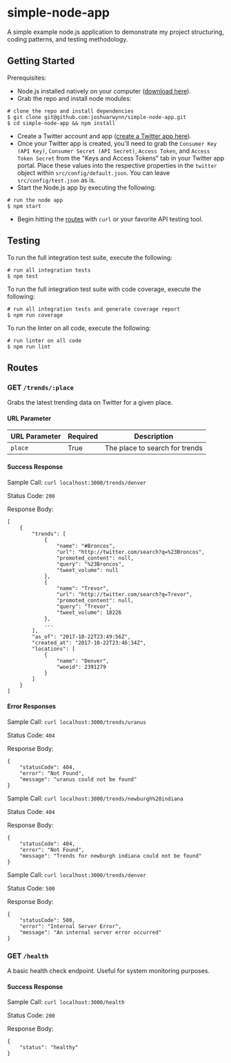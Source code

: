 # simple-node-app
A simple example node.js application to demonstrate my project structuring, coding patterns, and testing methodology.

## Getting Started

Prerequisites:
- Node.js installed natively on your computer ([download here](https://nodejs.org/)).
- Grab the repo and install node modules:

```shell
# clone the repo and install dependencies
$ git clone git@github.com:joshuarwynn/simple-node-app.git
$ cd simple-node-app && npm install
```

- Create a Twitter account and app ([create a Twitter app here](https://apps.twitter.com/)).
- Once your Twitter app is created, you'll need to grab the `Consumer Key (API Key)`, `Consumer Secret (API Secret)`, `Access Token`, and `Access Token Secret` from the "Keys and Access Tokens" tab in your Twitter app portal. Place these values into the respective properties in the `twitter` object within `src/config/default.json`. You can leave `src/config/test.json` as is.
- Start the Node.js app by executing the following:

```shell
# run the node app
$ npm start
```

- Begin hitting the [routes](#routes) with `curl` or your favorite API testing tool.

## Testing

To run the full integration test suite, execute the following:

```shell
# run all integration tests
$ npm test
```

To run the full integration test suite with code coverage, execute the following:

```shell
# run all integration tests and generate coverage report
$ npm run coverage
```

To run the linter on all code, execute the following:

```shell
# run linter on all code
$ npm run lint
```

## Routes

### GET `/trends/:place`

Grabs the latest trending data on Twitter for a given place.

#### URL Parameter

| URL Parameter | Required      | Description |
| ------------- | ------------- | ----------- |
| `place`      | True          | The place to search for trends |

#### Success Response

Sample Call: `curl localhost:3000/trends/denver`

Status Code: `200`

Response Body:
```
[
	{
		"trends": [
			{
				"name": "#Broncos",
				"url": "http://twitter.com/search?q=%23Broncos",
				"promoted_content": null,
				"query": "%23Broncos",
				"tweet_volume": null
			},
			{
				"name": "Trevor",
				"url": "http://twitter.com/search?q=Trevor",
				"promoted_content": null,
				"query": "Trevor",
				"tweet_volume": 18226
			},
			...
		],
		"as_of": "2017-10-22T23:49:56Z",
		"created_at": "2017-10-22T23:46:34Z",
		"locations": [
			{
				"name": "Denver",
				"woeid": 2391279
			}
		]
	}
]
```

#### Error Responses

Sample Call: `curl localhost:3000/trends/uranus`

Status Code: `404`

Response Body:
```
{
	"statusCode": 404,
	"error": "Not Found",
	"message": "uranus could not be found"
}
```

Sample Call: `curl localhost:3000/trends/newburgh%20indiana`

Status Code: `404`

Response Body:
```
{
	"statusCode": 404,
	"error": "Not Found",
	"message": "Trends for newburgh indiana could not be found"
}
```

Sample Call: `curl localhost:3000/trends/denver`

Status Code: `500`

Response Body:
```
{
	"statusCode": 500,
	"error": "Internal Server Error",
	"message": "An internal server error occurred"
}
```

### GET `/health`

A basic health check endpoint. Useful for system monitoring purposes.

#### Success Response

Sample Call: `curl localhost:3000/health`

Status Code: `200`

Response Body:
```
{
	"status": "healthy"
}
```
